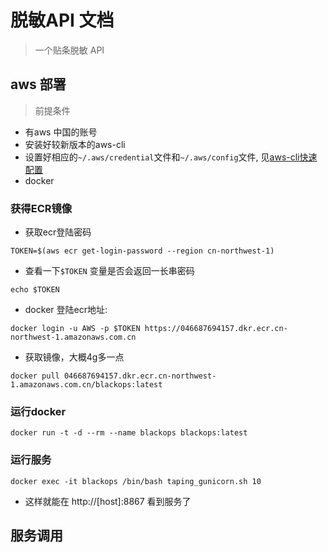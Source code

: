 # 脱敏API 文档
> 一个贴条脱敏 API

## aws 部署
> 前提条件
* 有aws 中国的账号
* 安装好较新版本的aws-cli
* 设置好相应的```~/.aws/credential```文件和```~/.aws/config```文件, 见[aws-cli快速配置](https://docs.aws.amazon.com/zh_cn/cli/latest/userguide/cli-configure-quickstart.html#cli-configure-quickstart-config)
* docker

### 获得ECR镜像
* 获取ecr登陆密码
```shell
TOKEN=$(aws ecr get-login-password --region cn-northwest-1)
```
* 查看一下```$TOKEN``` 变量是否会返回一长串密码
```shell
echo $TOKEN
```
* docker 登陆ecr地址:
```shell
docker login -u AWS -p $TOKEN https://046687694157.dkr.ecr.cn-northwest-1.amazonaws.com.cn
```
* 获取镜像，大概4g多一点
```shell
docker pull 046687694157.dkr.ecr.cn-northwest-1.amazonaws.com.cn/blackops:latest
```

### 运行docker
```shell
docker run -t -d --rm --name blackops blackops:latest
```

### 运行服务
```shell
docker exec -it blackops /bin/bash taping_gunicorn.sh 10
```
* 这样就能在 http://[host]:8867 看到服务了

## 服务调用